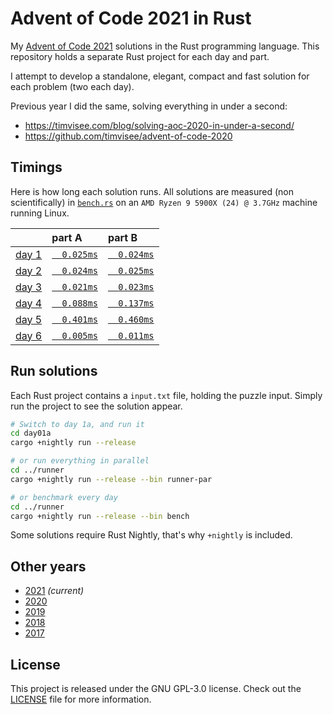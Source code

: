 # Advent of Code 2021 in Rust

My [Advent of Code 2021][aoc-2021] solutions in the Rust programming language.
This repository holds a separate Rust project for each day and part.

I attempt to develop a standalone, elegant, compact and fast solution for each
problem (two each day).

Previous year I did the same, solving everything in under a second:

- https://timvisee.com/blog/solving-aoc-2020-in-under-a-second/
- https://github.com/timvisee/advent-of-code-2020

## Timings

Here is how long each solution runs. All solutions are measured (non
scientifically) in [`bench.rs`](./runner/src/bin/bench.rs) on an
`AMD Ryzen 9 5900X (24) @ 3.7GHz` machine running Linux.

|                                                | part A                              | part B                              |
|:-----------------------------------------------|:------------------------------------|:------------------------------------|
| [day 1](https://adventofcode.com/2021/day/1)   | [`  0.025ms`](./day01a/src/main.rs) | [`  0.024ms`](./day01b/src/main.rs) |
| [day 2](https://adventofcode.com/2021/day/2)   | [`  0.024ms`](./day02a/src/main.rs) | [`  0.025ms`](./day02b/src/main.rs) |
| [day 3](https://adventofcode.com/2021/day/3)   | [`  0.021ms`](./day03a/src/main.rs) | [`  0.023ms`](./day03b/src/main.rs) |
| [day 4](https://adventofcode.com/2021/day/4)   | [`  0.088ms`](./day04a/src/main.rs) | [`  0.137ms`](./day04b/src/main.rs) |
| [day 5](https://adventofcode.com/2021/day/5)   | [`  0.401ms`](./day05a/src/main.rs) | [`  0.460ms`](./day05b/src/main.rs) |
| [day 6](https://adventofcode.com/2021/day/6)   | [`  0.005ms`](./day06a/src/main.rs) | [`  0.011ms`](./day06b/src/main.rs) |

## Run solutions

Each Rust project contains a `input.txt` file, holding the puzzle input. Simply
run the project to see the solution appear.

```bash
# Switch to day 1a, and run it
cd day01a
cargo +nightly run --release

# or run everything in parallel
cd ../runner
cargo +nightly run --release --bin runner-par

# or benchmark every day
cd ../runner
cargo +nightly run --release --bin bench
```

Some solutions require Rust Nightly, that's why `+nightly` is included.

## Other years

- [2021](https://github.com/timvisee/advent-of-code-2021) _(current)_
- [2020](https://github.com/timvisee/advent-of-code-2020)
- [2019](https://github.com/timvisee/advent-of-code-2019)
- [2018](https://github.com/timvisee/advent-of-code-2018)
- [2017](https://github.com/timvisee/advent-of-code-2017)

## License

This project is released under the GNU GPL-3.0 license.
Check out the [LICENSE](LICENSE) file for more information.

[aoc-2021]: https://adventofcode.com/2021
